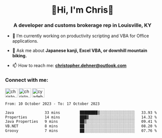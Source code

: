 <div class="main">
<h1 align="center">🌟Hi, I'm Chris🌟</h1>
<h3 align="center">A developer and customs brokerage rep in Louisville, KY</h3>

- 🔭 I’m currently working on productivity scripting and VBA for Office applications.

- 💬 Ask me about **Japanese kanji, Excel VBA, or downhill mountain biking.**

- 📫 How to reach me: **christopher.dehner@outlook.com**

<h3 align="left">Connect with me:</h3>
<p align="left">
<a href="https://linkedin.com/in/christopherdehnerii" target="blank"><img align="center" src="https://cdn.jsdelivr.net/npm/simple-icons@3.0.1/icons/linkedin.svg" alt="christopherdehnerii" height="30" width="40" /></a>
<a href="https://fb.com/christopherdehnerii" target="blank"><img align="center" src="https://cdn.jsdelivr.net/npm/simple-icons@3.0.1/icons/facebook.svg" alt="christopherdehnerii" height="30" width="40" /></a>
<a href="https://instagram.com/cyadehn" target="blank"><img align="center" src="https://cdn.jsdelivr.net/npm/simple-icons@3.0.1/icons/instagram.svg" alt="cyadehn" height="30" width="40" /></a>
</p>

<!--START_SECTION:waka-->

```txt
From: 10 October 2023 - To: 17 October 2023

Java              33 mins         ████████▒░░░░░░░░░░░░░░░░   33.93 %
Properties        14 mins         ███▓░░░░░░░░░░░░░░░░░░░░░   14.32 %
Java Properties   9 mins          ██▒░░░░░░░░░░░░░░░░░░░░░░   09.41 %
VB.NET            8 mins          ██░░░░░░░░░░░░░░░░░░░░░░░   08.20 %
Groovy            7 mins          ██░░░░░░░░░░░░░░░░░░░░░░░   07.76 %
```

<!--END_SECTION:waka-->
